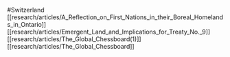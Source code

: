 #Switzerland
[[research/articles/A_Reflection_on_First_Nations_in_their_Boreal_Homelands_in_Ontario]]
[[research/articles/Emergent_Land_and_Implications_for_Treaty_No._9]]
[[research/articles/The_Global_Chessboard(1)]]
[[research/articles/The_Global_Chessboard]]
